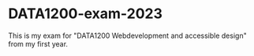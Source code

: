 # DATA1200-exam-2023
This is my exam for "DATA1200 Webdevelopment and accessible design" from my first year.
